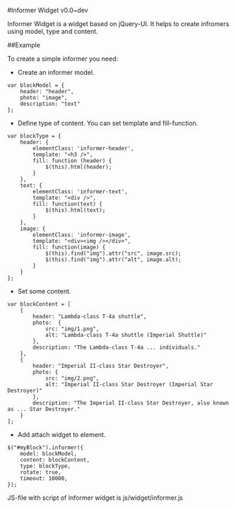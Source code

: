 #Informer Widget v0.0~dev

Informer Widget is a widget based on jQuery-UI. It helps to create infromers using model, type and content.

##Example

To create a simple informer you need:

* Create an informer model.
```
var blockModel = {
	header: "header",
	photo: "image",
	description: "text"
};
```
* Define type of content. You can set template and fill-function.
```
var blockType = {
	header: {
		elementClass: 'informer-header',
		template: "<h3 />",
		fill: function (header) {
			$(this).html(header);
		}	
	},
	text: {
		elementClass: 'informer-text',
		template: "<div />",
		fill: function(text) {
			$(this).html(text);
		}
	},
	image: {
		elementClass: 'informer-image',
		template: "<div><img /></div>",
		fill: function(image) {
			$(this).find("img").attr("src", image.src);
			$(this).find("img").attr("alt", image.alt);
		}
	}
};
```
* Set some content.
```
var blockContent = [
	{
		header:	"Lambda-class T-4a shuttle",
		photo:	{	
			src: "img/1.png",
			alt: "Lambda-class T-4a shuttle (Imperial Shuttle)"
		},
		description: "The Lambda-class T-4a ... individuals."
	},
	{
		header: "Imperial II-class Star Destroyer",
		photo: {
			src: "img/2.png",
			alt: "Imperial II-class Star Destroyer (Imperial Star Destroyer)"
		},
		description: "The Imperial II-class Star Destroyer, also known as ... Star Destroyer."
	}
];
```
* Add attach widget to element.
```
$("#myBlock").informer({
	model: blockModel,
	content: blockContent,
	type: blockType,
	rotate: true,
	timeout: 10000,
});
```
JS-file with script of Informer widget is js/widget/informer.js
